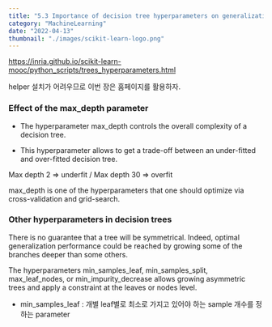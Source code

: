 ```yaml
---
title: "5.3 Importance of decision tree hyperparameters on generalization "
category: "MachineLearning"
date: "2022-04-13"
thumbnail: "./images/scikit-learn-logo.png"
---
```


https://inria.github.io/scikit-learn-mooc/python_scripts/trees_hyperparameters.html

helper 설치가 어려우므로 이번 장은 홈페이지를 활용하자.

### Effect of the max_depth parameter

- The hyperparameter max_depth controls the overall complexity of a decision tree.

- This hyperparameter allows to get a trade-off between an under-fitted and over-fitted decision tree.

Max depth 2 => underfit / Max depth 30 => overfit

max_depth is one of the hyperparameters that one should optimize via cross-validation and grid-search.

### Other hyperparameters in decision trees

There is no guarantee that a tree will be symmetrical. Indeed, optimal generalization performance could be reached by growing some of the branches deeper than some others.

The hyperparameters min_samples_leaf, min_samples_split, max_leaf_nodes, or min_impurity_decrease allows growing asymmetric trees and apply a constraint at the leaves or nodes level.

- min_samples_leaf : 개별 leaf별로 최소로 가지고 있어야 하는 sample 개수를 정하는 parameter
